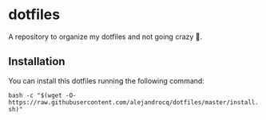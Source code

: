 # dotfiles
A repository to organize my dotfiles and not going crazy 🤪.

## Installation
You can install this dotfiles running the following command:

```bash -c "$(wget -O- https://raw.githubusercontent.com/alejandrocq/dotfiles/master/install.sh)"```
